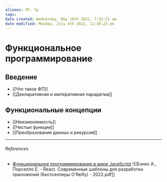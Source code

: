 ```yaml
---
aliases: FP, fp
tags: 
date created: Wednesday, May 18th 2022, 7:52:21 am
date modified: Monday, July 4th 2022, 11:30:23 pm
---
```


# Функциональное программирование

## Введение

- [[Что такое ФП]]
- [[Декларативная и императивная парадигма]]

## Функциональные концепции

- [[Неизменяемость]]
- [[Чистые функции]]
- [[Преобразование данных и рекурсия]]

---

###### References

- [Функциональное программирование в мире JavaScript](https://www.youtube.com/watch?v=2QAUAZ5qgJM&list=PLZTsCOAKJJ_bVf9qG4aJEdyG8cGt1h-ST&index=3&t=128s)
![[Бэнкс А., Порселло Е. - React. Современные шаблоны для разработки приложений (Бестселлеры O’Reilly) - 2022.pdf]]
